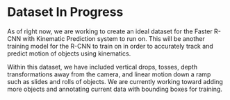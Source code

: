 # Dataset In Progress


As of right now, we are working to create an ideal dataset for the Faster R-CNN with Kinematic Prediction system to run on. 
This will be another training model for the R-CNN to train on in order to accurately track and predict motion of objects using kinematics. 


Within this dataset, we have included vertical drops, tosses, depth transformations away from the camera, and linear motion down a ramp such as slides and rolls of objects. We are currently working toward adding more objects and annotating current data with bounding boxes for training. 
